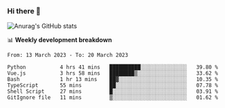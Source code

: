 ### Hi there 👋
![Anurag's GitHub stats](https://github-readme-stats.vercel.app/api?username=jami1024&show_icons=true&theme=radical)

📊 **Weekly development breakdown**
<!--START_SECTION:waka-->

```text
From: 13 March 2023 - To: 20 March 2023

Python           4 hrs 41 mins   ██████████░░░░░░░░░░░░░░░   39.80 %
Vue.js           3 hrs 58 mins   ████████▒░░░░░░░░░░░░░░░░   33.62 %
Bash             1 hr 13 mins    ██▓░░░░░░░░░░░░░░░░░░░░░░   10.35 %
TypeScript       55 mins         ██░░░░░░░░░░░░░░░░░░░░░░░   07.78 %
Shell Script     27 mins         █░░░░░░░░░░░░░░░░░░░░░░░░   03.91 %
GitIgnore file   11 mins         ▒░░░░░░░░░░░░░░░░░░░░░░░░   01.62 %
```

<!--END_SECTION:waka-->
<!--
**jami1024/jami1024** is a ✨ _special_ ✨ repository because its `README.md` (this file) appears on your GitHub profile.

Here are some ideas to get you started:

- 🔭 I’m currently working on ...
- 🌱 I’m currently learning ...
- 👯 I’m looking to collaborate on ...
- 🤔 I’m looking for help with ...
- 💬 Ask me about ...
- 📫 How to reach me: ...
- 😄 Pronouns: ...
- ⚡ Fun fact: ...
-->
